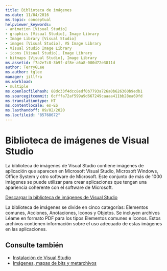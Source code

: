```yaml
---
title: Biblioteca de imágenes
ms.date: 11/04/2016
ms.topic: conceptual
helpviewer_keywords:
- animation [Visual Studio]
- graphics [Visual Studio], Image Library
- Image Library [Visual Studio]
- images [Visual Studio], VS Image Library
- Visual Studio Image Library
- icons [Visual Studio], Image Library
- bitmaps [Visual Studio], Image Library
ms.assetid: f7a2e7c8-3b9f-4f8e-a6a8-000d72e3811d
author: TerryGLee
ms.author: tglee
manager: jillfra
ms.workload:
- multiple
ms.openlocfilehash: 88dc33f4dcc8edf0b7793a726a0b626360b9edb1
ms.sourcegitcommit: 6cfffa72af599a9d667249caaaa411bb28ea69fd
ms.translationtype: HT
ms.contentlocale: es-ES
ms.lasthandoff: 09/02/2020
ms.locfileid: "85768672"
---
```

# <a name="the-visual-studio-image-library"></a>Biblioteca de imágenes de Visual Studio

La biblioteca de imágenes de Visual Studio contiene imágenes de aplicación que aparecen en Microsoft Visual Studio, Microsoft Windows, Office System y otro software de Microsoft. Este conjunto de más de 1000 imágenes se puede utilizar para crear aplicaciones que tengan una apariencia coherente con el software de Microsoft.

[Descargar la biblioteca de imágenes de Visual Studio](https://www.microsoft.com/download/details.aspx?id=35825)

La biblioteca de imágenes se divide en cinco categorías: Elementos comunes, Acciones, Anotaciones, Iconos y Objetos. Se incluyen archivos Léame en formato PDF para los tipos Elementos comunes e Iconos. Estos archivos contienen información sobre el uso adecuado de estas imágenes en las aplicaciones.

## <a name="see-also"></a>Consulte también

- [Instalación de Visual Studio](../install/install-visual-studio.md)
- [Imágenes, mapas de bits y metarchivos](/dotnet/framework/winforms/advanced/images-bitmaps-and-metafiles)
